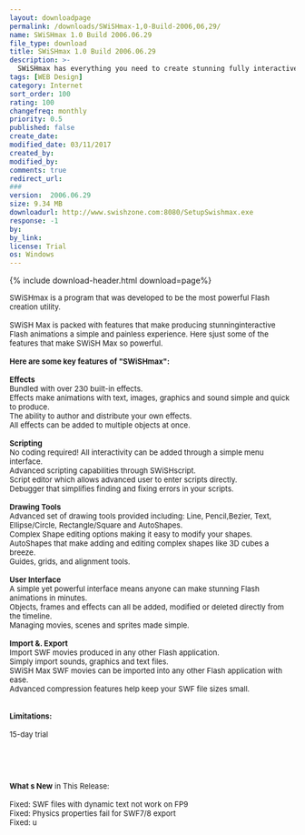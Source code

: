 ```yaml
---
layout: downloadpage
permalink: /downloads/SWiSHmax-1,0-Build-2006,06,29/
name: SWiSHmax 1.0 Build 2006.06.29
file_type: download
title: SWiSHmax 1.0 Build 2006.06.29
description: >-
  SWiSHmax has everything you need to create stunning fully interactive Flash animations
tags: [WEB Design]
category: Internet
sort_order: 100
rating: 100
changefreq: monthly
priority: 0.5
published: false
create_date: 
modified_date: 03/11/2017
created_by: 
modified_by: 
comments: true
redirect_url: 
### 
version:  2006.06.29
size: 9.34 MB
downloadurl: http://www.swishzone.com:8080/SetupSwishmax.exe
response: -1
by: 
by_link: 
license: Trial 
os: Windows
---
```


{% include download-header.html download=page%}

<p style="fix-download-text !important">
<p><font size="2"><p>SWiSHmax is a program that was developed to be the most powerful Flash creation utility.<br />
<br />
SWiSH Max is packed with features that make producing stunninginteractive Flash animations a simple and painless experience. Here sjust some of the features that make SWiSH Max so powerful. <br />
<br />
<span><strong>Here are some key features of "SWiSHmax":</strong></span><br />
<br />
<strong>Effects</strong><br />
Bundled with over 230 built-in effects. <br />
Effects make animations with text, images, graphics and sound simple and quick to produce. <br />
The ability to author and distribute your own effects. <br />
All effects can be added to multiple objects at once. <br />
<br />
<strong>Scripting</strong><br />
No coding required! All interactivity can be added through a simple menu interface. <br />
Advanced scripting capabilities through SWiSHscript. <br />
Script editor which allows advanced user to enter scripts directly. <br />
Debugger that simplifies finding and fixing errors in your scripts. <br />
<br />
<strong>Drawing Tools</strong><br />
Advanced set of drawing tools provided including: Line, Pencil,Bezier, Text, Ellipse/Circle, Rectangle/Square and AutoShapes. <br />
Complex Shape editing options making it easy to modify your shapes. <br />
AutoShapes that make adding and editing complex shapes like 3D cubes a breeze. <br />
Guides, grids, and alignment tools. <br />
<br />
<strong>User Interface</strong><br />
A simple yet powerful interface means anyone can make stunning Flash animations in minutes. <br />
Objects, frames and effects can all be added, modified or deleted directly from the timeline. <br />
Managing movies, scenes and sprites made simple. <br />
<br />
<strong>Import &amp;. Export</strong><br />
Import SWF movies produced in any other Flash application. <br />
Simply import sounds, graphics and text files. <br />
SWiSH Max SWF movies can be imported into any other Flash application with ease. <br />
Advanced compression features help keep your SWF file sizes small. <br />
<br />
<br />
<span><strong>Limitations:</strong></span><br />
<br />
15-day trial</p>
<!-- google_ad_section_end -->
<p>&#160;</p>
<div class="celltext_big"><br />
<br />
<strong>What s New</strong> in This Release:<br />
<br />
Fixed: SWF files with dynamic text not work on FP9 <br />
Fixed: Physics properties fail for SWF7/8 export <br />
Fixed: u</div></p></p>
